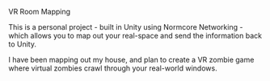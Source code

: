 VR Room Mapping

This is a personal project - built in Unity using Normcore Networking - which allows you to map out your real-space and send the information back to Unity.

I have been mapping out my house, and plan to create a VR zombie game where virtual zombies crawl through your real-world windows.
